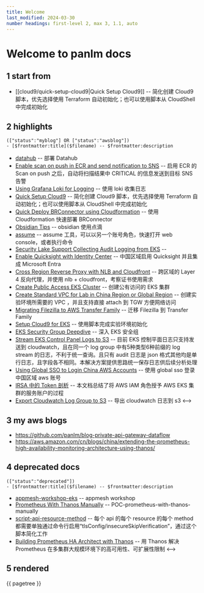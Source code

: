 ```yaml
---
title: Welcome
last_modified: 2024-03-30
number headings: first-level 2, max 3, 1.1, auto
---
```

# Welcome to panlm docs
## 1 start from
- [[cloud9/quick-setup-cloud9|Quick Setup Cloud9]] -- 简化创建 Cloud9 脚本，优先选择使用 Terraform 自动初始化；也可以使用脚本从 CloudShell 中完成初始化

## 2 highlights
```expander
(["status":"myblog"] OR ["status":"awsblog"])
- [$frontmatter:title]($filename) -- $frontmatter:description
```
- [datahub](datahub) -- 部署 Datahub
- [Enable scan on push in ECR and send notification to SNS](ecr-scan-on-push-notification-sns) -- 启用 ECR 的 Scan on push 之后，自动将扫描结果中 CRITICAL 的信息发送到目标 SNS 告警
- [Using Grafana Loki for Logging](grafana-loki) -- 使用 loki 收集日志
- [Quick Setup Cloud9](quick-setup-cloud9) -- 简化创建 Cloud9 脚本，优先选择使用 Terraform 自动初始化；也可以使用脚本从 CloudShell 中完成初始化
- [Quick Deploy BRConnector using Cloudformation](quick-build-brconnector) -- 使用 Cloudformation 快速部署 BRConnector
- [Obsidian Tips](obsidian) -- obsidian 使用点滴
- [assume](granted-assume) -- assume 工具，可以以另一个账号角色，快速打开 web console，或者执行命令
- [Security Lake Support Collecting Audit Logging from EKS](eks-audit-log-security-lake) -- 
- [Enable Quicksight with Identity Center](enable-quicksight-with-identity-center) -- 中国区域启用 Quicksight 并且集成 Microsoft Entra
- [Cross Region Reverse Proxy with NLB and Cloudfront](cross-region-reverse-proxy-with-nlb-cloudfront) -- 跨区域的 Layer 4 反向代理，并使用 nlb + cloudfront，考察证书使用需求
- [Create Public Access EKS Cluster](eks-public-access-cluster) -- 创建公有访问的 EKS 集群
- [Create Standard VPC for Lab in China Region or Global Region](create-standard-vpc-for-lab-in-china-region) -- 创建实验环境所需要的 VPC ，并且支持直接 attach 到 TGW 方便网络访问
- [Migrating Filezilla to AWS Transfer Family](POC-mig-filezilla-to-transfer-family) -- 迁移 Filezilla 到 Transfer Family
- [Setup Cloud9 for EKS](setup-cloud9-for-eks) -- 使用脚本完成实验环境初始化
- [EKS Security Group Deepdive](TC-security-group-for-eks-deepdive) -- 深入 EKS 安全组
- [Stream EKS Control Panel Logs to S3](stream-k8s-control-panel-logs-to-s3) -- 目前 EKS 控制平面日志只支持发送到 cloudwatch，且在同一个 log group 中有5种类型6种前缀的 log stream 的日志，不利于统一查询。且只有 audit 日志是 json 格式其他均是单行日志，且字段各不相同。本解决方案提供思路统一保存日志供后续分析处理
- [Using Global SSO to Login China AWS Accounts](global-sso-and-china-aws-accounts) -- 使用 global sso 登录中国区域 aws 账号
- [IRSA 中的 Token 剖析](TC-eks-irsa-token-deep-dive-lab) -- 本文档总结了将 AWS IAM 角色授予 AWS EKS 集群的服务账户的过程
- [Export Cloudwatch Log Group to S3](export-cloudwatch-log-group-to-s3) -- 导出 cloudwatch 日志到 s3
<-->

## 3 my aws blogs
- https://github.com/panlm/blog-private-api-gateway-dataflow
- https://aws.amazon.com/cn/blogs/china/extending-the-prometheus-high-availability-monitoring-architecture-using-thanos/

## 4 deprecated docs
```expander
(["status":"deprecated"])
- [$frontmatter:title]($filename) -- $frontmatter:description
```
- [appmesh-workshop-eks](appmesh-workshop-eks) -- appmesh workshop
- [Prometheus With Thanos Manually](others/POC-prometheus-ha-architect-with-thanos-manually.md) -- POC-prometheus-with-thanos-manually
- [script-api-resource-method](script-api-resource-method) -- 每个 api 的每个 resource 的每个 method 都需要单独通过命令行启用“tlsConfig/insecureSkipVerification”，通过这个脚本简化工作
- [Building Prometheus HA Architect with Thanos](EKS/solutions/monitor/TC-prometheus-ha-architect-with-thanos.zh.md) -- 用 Thanos 解决 Prometheus 在多集群大规模环境下的高可用性、可扩展性限制
<-->

## 5 rendered

{{ pagetree }}





